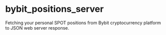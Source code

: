 # bybit_positions_server
Fetching your personal SPOT positions from Bybit cryptocurrency platform to JSON web server response.

